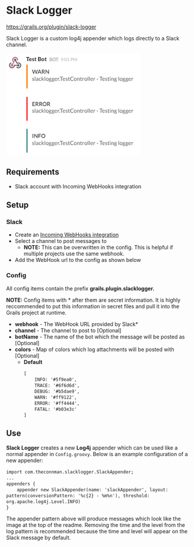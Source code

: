 Slack Logger
=========

https://grails.org/plugin/slack-logger

Slack Logger is a custom log4j appender which logs directly to a Slack channel.

![Slack Logger](https://raw.githubusercontent.com/TheConnMan/SlackLogger/dev/resources/SlackLogger.png)

## Requirements

- Slack account with Incoming WebHooks integration

## Setup

### Slack

- Create an [Incoming WebHooks integration](https://my.slack.com/services/new/incoming-webhook)
- Select a channel to post messages to
	- **NOTE:** This can be overwritten in the config. This is helpful if multiple projects use the same webhook.
- Add the WebHook url to the config as shown below

### Config

All config items contain the prefix **grails.plugin.slacklogger.**

**NOTE:** Config items with * after them are secret information. It is highly reccommended to put this information in secret files and pull it into the Grails project at runtime.

- **webhook** - The WebHook URL provided by Slack*
- **channel** - The channel to post to [Optional]
- **botName** - The name of the bot which the message will be posted as [Optional]
- **colors** - Map of colors which log attachments will be posted with [Optional]
	- **Default**
		```
        [
            INFO: '#5f9ea0',
            TRACE: '#6f6d6d',
            DEBUG: '#b5dae9',
            WARN: '#ff9122',
            ERROR: '#ff4444',
            FATAL: '#b03e3c'
        ]
    	```

## Use

**Slack Logger** creates a new **Log4j** appender which can be used like a normal appender in `Config.groovy`. Below is an example configuration of a new appender:

```
import com.theconnman.slacklogger.SlackAppender;
...
appenders {
    appender new SlackAppender(name: 'slackAppender', layout: pattern(conversionPattern: '%c{2} - %m%n'), threshold: org.apache.log4j.Level.INFO)
}
```

The appender pattern above will produce messages which look like the image at the top of the readme. Removing the time and the level from the log pattern is recommended because the time and level will appear on the Slack message by default.